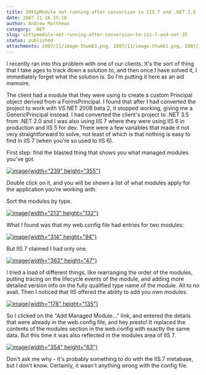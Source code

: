 ```yaml
---
title: IHttpModule not running after conversion to IIS 7 and .NET 3.5
date: 2007-11-16 15:18
author: Andrew Matthews
category: .NET
slug: ihttpmodule-not-running-after-conversion-to-iis-7-and-net-35
status: published
attachments: 2007/11/image-thumb3.png, 2007/11/image-thumb1.png, 2007/11/image-thumb4.png, 2007/11/image5.png, 2007/11/image1.png, 2007/11/image.png, 2007/11/image3.png, 2007/11/image-thumb2.png, 2007/11/image2.png, 2007/11/image-thumb5.png, 2007/11/image-thumb.png, 2007/11/image4.png
---
```


I recently ran into this problem with one of our clients. It's the sort of thing that I take ages to track down a solution to, and then once I have solved it, I immediately forget what the solution is. So I'm putting it here as an aid memoire.

The client had a module that they were using to create a custom Principal object derived from a FormsPrincipal. I found that after I had converted the project to work with VS.NET 2008 beta 2, it stopped working, giving me a GenericPrincipal instead. I had converted the client's project to .NET 3.5 from .NET 2.0 and I was also using IIS 7 where they were using IIS 6 in production and IIS 5 for dev. There were a few variables that made it not very straightforward to solve, not least of which is that nothing is easy to find in IIS 7 (when you're so used to IIS 6).



First step: find the blasted thing that shows you what managed modules you've got.

[![image]({static}2007/11/image-thumb.png){width="239" height="355"}]({static}2007/11/image.png)



Double click on it, and you will be shown a list of what modules apply for the application you're working with.

Sort the modules by type.

[![image]({static}2007/11/image-thumb1.png){width="213" height="132"}]({static}2007/11/image1.png)

What I found was that my web.config file had entries for two modules:

[![image]({static}2007/11/image-thumb2.png){width="314" height="94"}]({static}2007/11/image2.png)

But IIS 7 claimed I had only one.

[![image]({static}2007/11/image-thumb3.png){width="363" height="47"}]({static}2007/11/image3.png)

I tried a load of different things, like rearranging the order of the modules, putting tracing on the lifecycle events of the module, and adding more detailed version info on the fully qualified type name of the module. All to no avail. Then I noticed that IIS offered the ability to add you own modules.

[![image]({static}2007/11/image-thumb4.png){width="178" height="135"}]({static}2007/11/image4.png)

So I clicked on the "Add Managed Module..." link, and entered the details that were already in the web.config file, and hey presto! It replaced the contents of the modules section in the web.config with exactly the same data. But this time it was also reflected in the modules area of IIS 7.

[![image]({static}2007/11/image-thumb5.png){width="354" height="63"}]({static}2007/11/image5.png)

Don't ask me why - it's probably something to do with the IIS 7 metabase, but I don't know. Certainly, it wasn't anything wrong with the config file.
